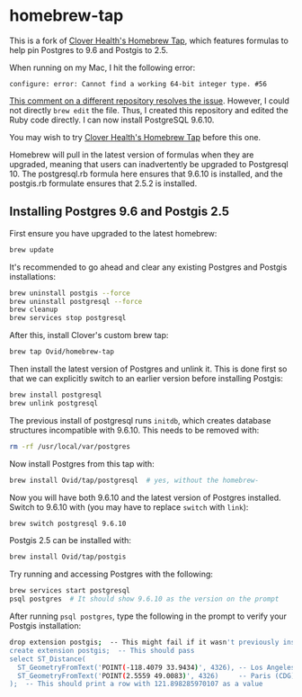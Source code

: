 # homebrew-tap

This is a fork of [Clover Health's Homebrew Tap](https://github.com/CloverHealth/homebrew-tap),
which features formulas to help pin Postgres to 9.6 and Postgis to 2.5.

When running on my Mac, I hit the following error:

```
configure: error: Cannot find a working 64-bit integer type. #56
```

[This comment on a different repository resolves the issue](https://github.com/petere/homebrew-postgresql/issues/56#issuecomment-846894408).
However, I could not directly `brew edit` the file. Thus, I created this
repository and edited the Ruby code directly. I can now install PostgreSQL 9.6.10.

You may wish to try [Clover Health's Homebrew Tap](https://github.com/CloverHealth/homebrew-tap) before
this one.

Homebrew will pull in the latest version of formulas when they are upgraded,
meaning that users can inadvertently be upgraded to Postgresql 10. The
postgresql.rb formula here ensures that 9.6.10 is installed, and the postgis.rb
formulate ensures that 2.5.2 is installed.

## Installing Postgres 9.6 and Postgis 2.5

First ensure you have upgraded to the latest homebrew:

```sh
brew update
```

It's recommended to go ahead and clear any existing Postgres and Postgis
installations:

```sh
brew uninstall postgis --force
brew uninstall postgresql --force
brew cleanup
brew services stop postgresql
```

After this, install Clover's custom brew tap:

```sh
brew tap Ovid/homebrew-tap
```

Then install the latest version of Postgres and unlink it. This is done first so that
we can explicitly switch to an earlier version before installing Postgis:

```sh
brew install postgresql
brew unlink postgresql
```

The previous install of postgresql runs `initdb`, which creates database structures incompatible with 9.6.10. This needs to be removed with:

```sh
rm -rf /usr/local/var/postgres
```

Now install Postgres from this tap with:

```sh
brew install Ovid/tap/postgresql  # yes, without the homebrew-
```

Now you will have both 9.6.10 and the latest version of Postgres installed.
Switch to 9.6.10 with (you may have to replace `switch` with `link`):

```sh
brew switch postgresql 9.6.10
```

Postgis 2.5 can be installed with:

```sh
brew install Ovid/tap/postgis
```

Try running and accessing Postgres with the following:

```sh
brew services start postgresql
psql postgres  # It should show 9.6.10 as the version on the prompt
```

After running `psql postgres`, type the following in the prompt to verify your Postgis installation:

```sh
drop extension postgis;  -- This might fail if it wasn't previously installed
create extension postgis;  -- This should pass
select ST_Distance(
  ST_GeometryFromText('POINT(-118.4079 33.9434)', 4326), -- Los Angeles (LAX)
  ST_GeometryFromText('POINT(2.5559 49.0083)', 4326)     -- Paris (CDG)
);  -- This should print a row with 121.898285970107 as a value
```
